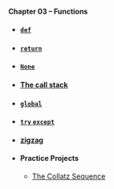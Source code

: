 #### Chapter 03 – Functions
- #### [`def`](practice03_01.py)
- #### [`return`](practice03_02.py)
- #### [`None`](practice03_03.py)
- #### [The call stack](practice03_04.py)
- #### [`global`](practice03_05.py)
- #### [`try` `except`](practice03_06.py)
- #### [zigzag](practice03_07.py)
- #### Practice Projects
  - [The Collatz Sequence](exercise03_01.py)
